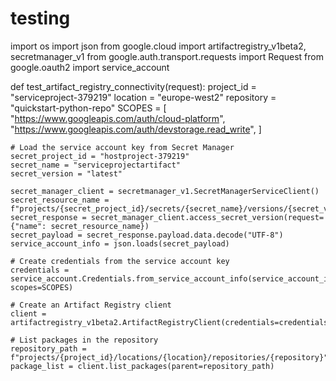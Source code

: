 # testing

import os
import json
from google.cloud import artifactregistry_v1beta2, secretmanager_v1
from google.auth.transport.requests import Request
from google.oauth2 import service_account

def test_artifact_registry_connectivity(request):
    project_id = "serviceproject-379219"
    location = "europe-west2"
    repository = "quickstart-python-repo"
    SCOPES = [
        "https://www.googleapis.com/auth/cloud-platform",
        "https://www.googleapis.com/auth/devstorage.read_write",
    ]

    # Load the service account key from Secret Manager
    secret_project_id = "hostproject-379219"
    secret_name = "serviceprojectartifact"
    secret_version = "latest"

    secret_manager_client = secretmanager_v1.SecretManagerServiceClient()
    secret_resource_name = f"projects/{secret_project_id}/secrets/{secret_name}/versions/{secret_version}"
    secret_response = secret_manager_client.access_secret_version(request={"name": secret_resource_name})
    secret_payload = secret_response.payload.data.decode("UTF-8")
    service_account_info = json.loads(secret_payload)

    # Create credentials from the service account key
    credentials = service_account.Credentials.from_service_account_info(service_account_info, scopes=SCOPES)

    # Create an Artifact Registry client
    client = artifactregistry_v1beta2.ArtifactRegistryClient(credentials=credentials)

    # List packages in the repository
    repository_path = f"projects/{project_id}/locations/{location}/repositories/{repository}"
    package_list = client.list_packages(parent=repository_path)

